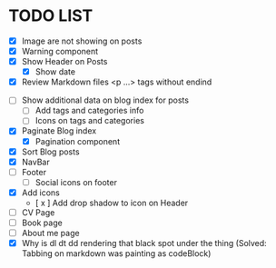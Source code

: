 # TODO LIST

-   [x] Image are not showing on posts
-   [x] Warning component
-   [x] Show Header on Posts
    -   [x] Show date
-   [x] Review Markdown files <p ...> tags without endind </p>
-   [ ] Show additional data on blog index for posts
    -   [ ] Add tags and categories info
    -   [ ] Icons on tags and categories
-   [x] Paginate Blog index
    -   [x] Pagination component
-   [x] Sort Blog posts
-   [x] NavBar
-   [ ] Footer
    -   [ ] Social icons on footer
-   [x] Add icons
    -   [ x ] Add drop shadow to icon on Header
-   [ ] CV Page
-   [ ] Book page
-   [ ] About me page
-   [x] Why is dl dt dd rendering that black spot under the thing (Solved: Tabbing on markdown was painting as codeBlock)
